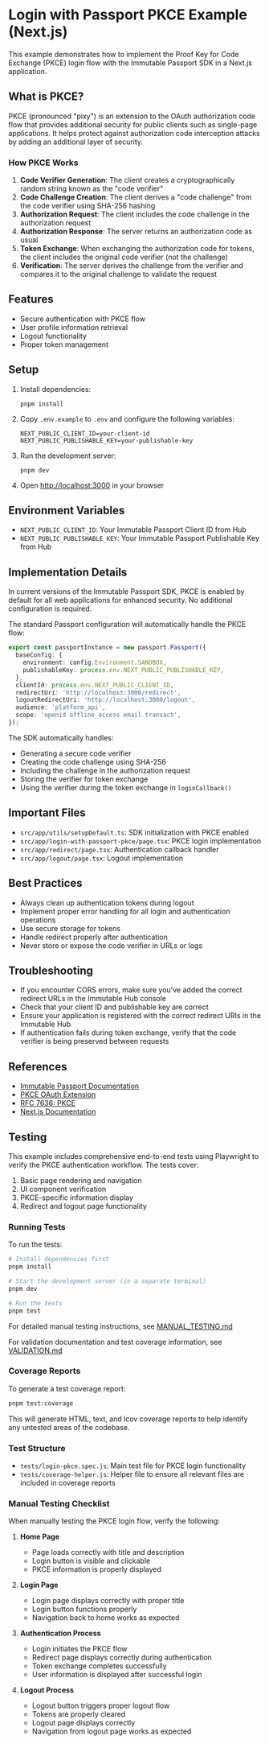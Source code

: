 # Login with Passport PKCE Example (Next.js)

This example demonstrates how to implement the Proof Key for Code Exchange (PKCE) login flow with the Immutable Passport SDK in a Next.js application.

## What is PKCE?

PKCE (pronounced "pixy") is an extension to the OAuth authorization code flow that provides additional security for public clients such as single-page applications. It helps protect against authorization code interception attacks by adding an additional layer of security.

### How PKCE Works

1. **Code Verifier Generation**: The client creates a cryptographically random string known as the "code verifier"
2. **Code Challenge Creation**: The client derives a "code challenge" from the code verifier using SHA-256 hashing
3. **Authorization Request**: The client includes the code challenge in the authorization request
4. **Authorization Response**: The server returns an authorization code as usual
5. **Token Exchange**: When exchanging the authorization code for tokens, the client includes the original code verifier (not the challenge)
6. **Verification**: The server derives the challenge from the verifier and compares it to the original challenge to validate the request

## Features

- Secure authentication with PKCE flow
- User profile information retrieval
- Logout functionality
- Proper token management

## Setup

1. Install dependencies:
   ```
   pnpm install
   ```

2. Copy `.env.example` to `.env` and configure the following variables:
   ```
   NEXT_PUBLIC_CLIENT_ID=your-client-id
   NEXT_PUBLIC_PUBLISHABLE_KEY=your-publishable-key
   ```

3. Run the development server:
   ```
   pnpm dev
   ```

4. Open [http://localhost:3000](http://localhost:3000) in your browser

## Environment Variables

- `NEXT_PUBLIC_CLIENT_ID`: Your Immutable Passport Client ID from Hub
- `NEXT_PUBLIC_PUBLISHABLE_KEY`: Your Immutable Passport Publishable Key from Hub

## Implementation Details

In current versions of the Immutable Passport SDK, PKCE is enabled by default for all web applications for enhanced security. No additional configuration is required.

The standard Passport configuration will automatically handle the PKCE flow:

```typescript
export const passportInstance = new passport.Passport({
  baseConfig: {
    environment: config.Environment.SANDBOX,
    publishableKey: process.env.NEXT_PUBLIC_PUBLISHABLE_KEY,
  },
  clientId: process.env.NEXT_PUBLIC_CLIENT_ID,
  redirectUri: 'http://localhost:3000/redirect',
  logoutRedirectUri: 'http://localhost:3000/logout',
  audience: 'platform_api',
  scope: 'openid offline_access email transact',
});
```

The SDK automatically handles:
- Generating a secure code verifier
- Creating the code challenge using SHA-256
- Including the challenge in the authorization request
- Storing the verifier for token exchange
- Using the verifier during the token exchange in `loginCallback()`

## Important Files

- `src/app/utils/setupDefault.ts`: SDK initialization with PKCE enabled
- `src/app/login-with-passport-pkce/page.tsx`: PKCE login implementation
- `src/app/redirect/page.tsx`: Authentication callback handler
- `src/app/logout/page.tsx`: Logout implementation

## Best Practices

- Always clean up authentication tokens during logout
- Implement proper error handling for all login and authentication operations
- Use secure storage for tokens
- Handle redirect properly after authentication
- Never store or expose the code verifier in URLs or logs

## Troubleshooting

- If you encounter CORS errors, make sure you've added the correct redirect URLs in the Immutable Hub console
- Check that your client ID and publishable key are correct
- Ensure your application is registered with the correct redirect URIs in the Immutable Hub
- If authentication fails during token exchange, verify that the code verifier is being preserved between requests

## References

- [Immutable Passport Documentation](https://docs.immutable.com/docs/zkEVM/products/passport)
- [PKCE OAuth Extension](https://oauth.net/2/pkce/)
- [RFC 7636: PKCE](https://tools.ietf.org/html/rfc7636)
- [Next.js Documentation](https://nextjs.org/docs)

## Testing

This example includes comprehensive end-to-end tests using Playwright to verify the PKCE authentication workflow. The tests cover:

1. Basic page rendering and navigation
2. UI component verification
3. PKCE-specific information display
4. Redirect and logout page functionality

### Running Tests

To run the tests:

```bash
# Install dependencies first
pnpm install

# Start the development server (in a separate terminal)
pnpm dev

# Run the tests
pnpm test
```

For detailed manual testing instructions, see [MANUAL_TESTING.md](./MANUAL_TESTING.md)

For validation documentation and test coverage information, see [VALIDATION.md](./VALIDATION.md)

### Coverage Reports

To generate a test coverage report:

```bash
pnpm test:coverage
```

This will generate HTML, text, and lcov coverage reports to help identify any untested areas of the codebase.

### Test Structure

- `tests/login-pkce.spec.js`: Main test file for PKCE login functionality
- `tests/coverage-helper.js`: Helper file to ensure all relevant files are included in coverage reports

### Manual Testing Checklist

When manually testing the PKCE login flow, verify the following:

1. **Home Page**
   - Page loads correctly with title and description
   - Login button is visible and clickable
   - PKCE information is properly displayed

2. **Login Page**
   - Login page displays correctly with proper title
   - Login button functions properly
   - Navigation back to home works as expected

3. **Authentication Process**
   - Login initiates the PKCE flow
   - Redirect page displays correctly during authentication
   - Token exchange completes successfully
   - User information is displayed after successful login

4. **Logout Process**
   - Logout button triggers proper logout flow
   - Tokens are properly cleared
   - Logout page displays correctly
   - Navigation from logout page works as expected 